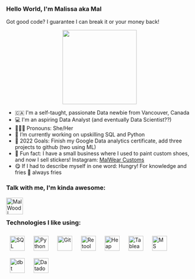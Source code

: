 ### Hello World, I'm Malissa aka Mal
Got good code? I guarantee I can break it or your money back!
<p align="center">
<img src="https://c.tenor.com/ShzdJcrguswAAAAC/burn-elmo.gif" width="200"/>
</p>

- 🇨🇦  I'm a self-taught, passionate Data newbie from Vancouver, Canada
- 💻  I'm an aspiring Data Analyst (and eventually Data Scientist??)
- 👩🏼‍💻  Pronouns: She/Her
- 🐍   I’m currently working on upskilling SQL and Python
- 🥅  2022 Goals: Finish my Google Data analytics certificate, add three projects to github (two using ML)
- 🎨  Fun fact: I have a small business where I used to paint custom shoes, and now I sell stickers! Instagram: [MalWear Customs](https://www.instagram.com/malwearcustoms/)
- 😋  If I had to describe myself in one word: Hungry! For knowledge and fries 🍟 always fries

### Talk with me, I'm kinda awesome: 
[<img align="left" alt="Mal Wood | LinkedIn" width="45px" src="https://img.icons8.com/cute-clipart/64/000000/linkedin.png" />][linkedin]

<br />
<br />

### Technologies I like using:
<p align="left">
<img src="https://img.icons8.com/color/48/000000/sql.png" alt="SQL" height="40" style="vertical-align:top; margin:10px">
<img src="https://img.icons8.com/color-glass/48/000000/python.png" alt="Python" height="40" style="vertical-align:top; margin:10px">
<img src="https://img.icons8.com/nolan/48/git.png" alt="Git" height="40" style="vertical-align:top; margin:10px">
<img src="https://pbs.twimg.com/profile_images/1352777057311223808/QxBjImFN_400x400.jpg" alt="Retool" height="40" style="vertical-align:top; margin:10px">
<img src="https://pbs.twimg.com/profile_images/1413541512156127237/it78zsZF_400x400.jpg" alt="Heap Analytics" height="40" style="vertical-align:top; margin:10px">
<img src="https://img.icons8.com/color/48/000000/tableau-software.png" alt="Tableau" height="40" style="vertical-align:top; margin:10px">
<img src="https://img.icons8.com/nolan/48/ms-excel.png" alt="MS Excel" height="40" style="vertical-align:top; margin:10px">
<img src ="https://avatars.githubusercontent.com/u/18339788?s=200&v=4" alt="dbt" height="40" style="vertical-align:top; margin:10px">
<img src="https://pbs.twimg.com/profile_images/1423383914417049603/e2-7_Rw9_400x400.jpg" alt="Datadog" height="40" style="vertical-align:top; margin:10px">
</p>

[linkedin]: https://www.linkedin.com/in/malissa-wood-7413021b5/
